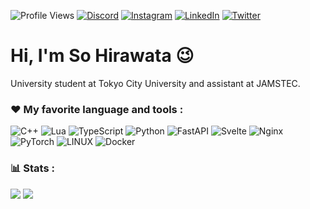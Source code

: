 ![Profile Views](https://komarev.com/ghpvc/?username=fightingsou&color=blueviolet)
[![Discord](https://img.shields.io/badge/Discord-%237289DA.svg?logo=discord&logoColor=white)](https://discord.gg/fightingsou)
[![Instagram](https://img.shields.io/badge/Instagram-%23E4405F.svg?logo=Instagram&logoColor=white)](https://instagram.com/hirawataso)
[![LinkedIn](https://img.shields.io/badge/LinkedIn-%230077B5.svg?logo=linkedin&logoColor=white)](https://linkedin.com/in/sohirawata)
[![Twitter](https://img.shields.io/badge/Twitter-%231DA1F2.svg?logo=Twitter&logoColor=white)](https://twitter.com/fightingsou)

<h1>Hi, I'm So Hirawata 😉</h1>
<p>University student at Tokyo City University and assistant at JAMSTEC.</p>


### ❤️ My favorite language and tools :
![C++](https://img.shields.io/badge/c++-%2300599C.svg?style=for-the-badge&logo=c%2B%2B&logoColor=white)
![Lua](https://img.shields.io/badge/lua-%232C2D72.svg?style=for-the-badge&logo=lua&logoColor=white)
![TypeScript](https://img.shields.io/badge/typescript-%23007ACC.svg?style=for-the-badge&logo=typescript&logoColor=white)
![Python](https://img.shields.io/badge/python-3670A0?style=for-the-badge&logo=python&logoColor=ffdd54)
![FastAPI](https://img.shields.io/badge/FastAPI-005571?style=for-the-badge&logo=fastapi)
![Svelte](https://img.shields.io/badge/svelte-%23f1413d.svg?style=for-the-badge&logo=svelte&logoColor=white)
![Nginx](https://img.shields.io/badge/nginx-%23009639.svg?style=for-the-badge&logo=nginx&logoColor=white)
![PyTorch](https://img.shields.io/badge/PyTorch-%23EE4C2C.svg?style=for-the-badge&logo=PyTorch&logoColor=white)
![LINUX](https://img.shields.io/badge/Linux-FCC624?style=for-the-badge&logo=linux&logoColor=black)
![Docker](https://img.shields.io/badge/docker-%230db7ed.svg?style=for-the-badge&logo=docker&logoColor=white)

### 📊 Stats :
![](https://github-readme-stats.vercel.app/api?username=fightingsou&theme=midnight-purple&hide_border=false&include_all_commits=false&count_private=true)
![](https://github-readme-streak-stats.herokuapp.com/?user=fightingsou&theme=midnight-purple&hide_border=false)<br/>

